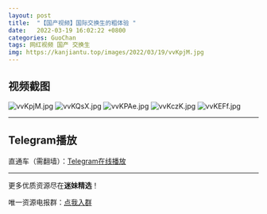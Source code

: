 ```yaml
---
layout: post
title:  "【国产视频】国际交换生的粗体验 "
date:   2022-03-19 16:02:22 +0800
categories: GuoChan
tags: 网红视频 国产 交换生
img: https://kanjiantu.top/images/2022/03/19/vvKpjM.jpg
---
```



## 视频截图

![vvKpjM.jpg](https://kanjiantu.top/images/2022/03/19/vvKpjM.jpg)
![vvKQsX.jpg](https://kanjiantu.top/images/2022/03/19/vvKQsX.jpg)
![vvKPAe.jpg](https://kanjiantu.top/images/2022/03/19/vvKPAe.jpg)
![vvKczK.jpg](https://kanjiantu.top/images/2022/03/19/vvKczK.jpg)
![vvKEFf.jpg](https://kanjiantu.top/images/2022/03/19/vvKEFf.jpg)

* * *
## Telegram播放

直通车（需翻墙）：[Telegram在线播放](https://t.me/mimeijingxuan/214)

* * *
更多优质资源尽在**迷妹精选**！

唯一资源电报群：[点我入群](https://t.me/mimeijingxuan)


